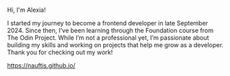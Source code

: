 Hi, I'm Alexia!

I started my journey to become a frontend developer in late September 2024.
Since then, I’ve been learning through the Foundation
course from The Odin Project. While I’m not a professional yet, I’m passionate about building my skills and working on
projects that help me grow as a developer. Thank you for checking out my work!

https://nauftis.github.io/
